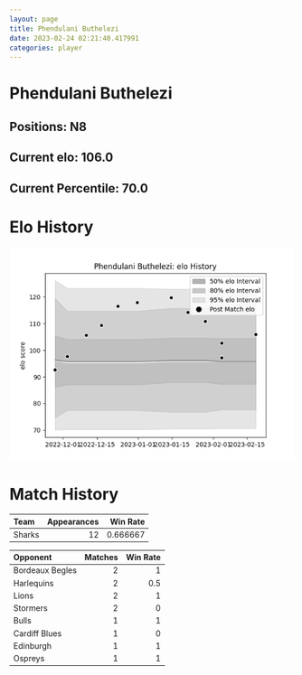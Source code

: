 ```yaml
---  
layout: page  
title: Phendulani Buthelezi  
date: 2023-02-24 02:21:40.417991  
categories: player  
---
```

# Phendulani Buthelezi

## Positions: N8

## Current elo: 106.0

## Current Percentile: 70.0

# Elo History


![elo history](history_PhendulaniButhelezi.png)
# Match History


| Team   |   Appearances |   Win Rate |
|:-------|--------------:|-----------:|
| Sharks |            12 |   0.666667 |

| Opponent        |   Matches |   Win Rate |
|:----------------|----------:|-----------:|
| Bordeaux Begles |         2 |        1   |
| Harlequins      |         2 |        0.5 |
| Lions           |         2 |        1   |
| Stormers        |         2 |        0   |
| Bulls           |         1 |        1   |
| Cardiff Blues   |         1 |        0   |
| Edinburgh       |         1 |        1   |
| Ospreys         |         1 |        1   |